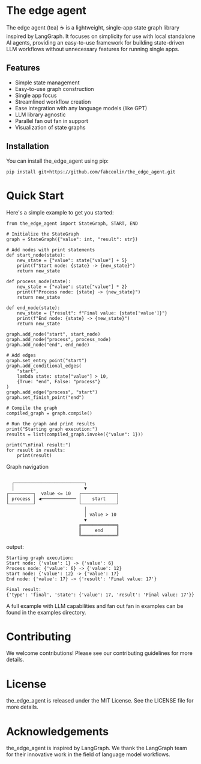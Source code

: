 # The edge agent

The edge agent (tea) ☕ is a lightweight, single-app state graph library inspired by LangGraph. It focuses on simplicity for use with local standalone AI agents, providing an easy-to-use framework for building state-driven LLM workflows without unnecessary features for running single apps.

## Features

- Simple state management
- Easy-to-use graph construction
- Single app focus
- Streamlined workflow creation
- Ease integration with any language models (like GPT)
- LLM library agnostic
- Parallel fan out fan in support
- Visualization of state graphs

## Installation

You can install the_edge_agent using pip:

```
pip install git+https://github.com/fabceolin/the_edge_agent.git
```

# Quick Start
Here's a simple example to get you started:

```
from the_edge_agent import StateGraph, START, END

# Initialize the StateGraph
graph = StateGraph({"value": int, "result": str})

# Add nodes with print statements
def start_node(state):
    new_state = {"value": state["value"] + 5}
    print(f"Start node: {state} -> {new_state}")
    return new_state

def process_node(state):
    new_state = {"value": state["value"] * 2}
    print(f"Process node: {state} -> {new_state}")
    return new_state

def end_node(state):
    new_state = {"result": f"Final value: {state['value']}"}
    print(f"End node: {state} -> {new_state}")
    return new_state

graph.add_node("start", start_node)
graph.add_node("process", process_node)
graph.add_node("end", end_node)

# Add edges
graph.set_entry_point("start")
graph.add_conditional_edges(
    "start",
    lambda state: state["value"] > 10,
    {True: "end", False: "process"}
)
graph.add_edge("process", "start")
graph.set_finish_point("end")

# Compile the graph
compiled_graph = graph.compile()

# Run the graph and print results
print("Starting graph execution:")
results = list(compiled_graph.invoke({"value": 1}))

print("\nFinal result:")
for result in results:
    print(result)
```

Graph navigation
```

  ┌──────────────────────────┐
  │                          ▼
┌─────────┐  value <= 10   ┌─────────────┐
│ process │ ◀───────────── │    start    │
└─────────┘                └─────────────┘
                             │
                             │ value > 10
                             ▼
                           ╔═════════════╗
                           ║     end     ║
                           ╚═════════════╝

```
output:
```
Starting graph execution:
Start node: {'value': 1} -> {'value': 6}
Process node: {'value': 6} -> {'value': 12}
Start node: {'value': 12} -> {'value': 17}
End node: {'value': 17} -> {'result': 'Final value: 17'}

Final result:
{'type': 'final', 'state': {'value': 17, 'result': 'Final value: 17'}}
```

A full example with LLM capabilities and fan out fan in examples can be found in the examples directory.

# Contributing
We welcome contributions! Please see our contributing guidelines for more details.

# License
the_edge_agent is released under the MIT License. See the LICENSE file for more details.

# Acknowledgements
the_edge_agent is inspired by LangGraph. We thank the LangGraph team for their innovative work in the field of language model workflows.


